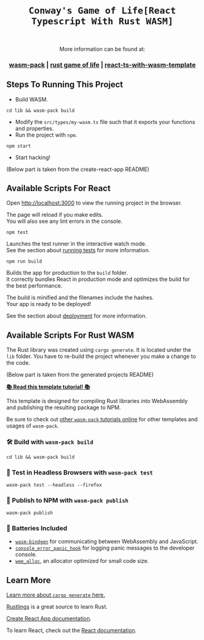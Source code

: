 <div align="center">

  <h1><code>Conway's Game of Life[React Typescript With Rust WASM]</code></h1>

<strong>


</strong>
<br/>

<p>
More information can be found at:
</p>

<h3>
<a href="https://github.com/rustwasm/wasm-pack">wasm-pack</a>
<span> | </span>
<a href="https://github.com/rustwasm/wasm_game_of_life">rust game of life</a>
<span> | </span>
<a href="https://github.com/Creskendoll/react-ts-with-wasm-template">react-ts-with-wasm-template</a>
</h3>
</div>


## Steps To Running This Project

- Build WASM.

```
cd lib && wasm-pack build
```

- Modify the `src/types/my-wasm.ts` file such that it exports your functions and properties.
- Run the project with `npm`.

```
npm start
```

- Start hacking!

(Below part is taken from the create-react-app README)

## Available Scripts For React

Open [http://localhost:3000](http://localhost:3000) to view the running project in the browser.

The page will reload if you make edits.<br />
You will also see any lint errors in the console.

```
npm test
```

Launches the test runner in the interactive watch mode.<br />
See the section about [running tests](https://facebook.github.io/create-react-app/docs/running-tests) for more information.

```
npm run build
```

Builds the app for production to the `build` folder.<br />
It correctly bundles React in production mode and optimizes the build for the best performance.

The build is minified and the filenames include the hashes.<br />
Your app is ready to be deployed!

See the section about [deployment](https://facebook.github.io/create-react-app/docs/deployment) for more information.

## Available Scripts For Rust WASM

The Rust library was created using `cargo generate`. It is located under the `lib` folder. You have to re-build the project whenever you make a change to the code.

(Below part is taken from the generated projects README)

[**📚 Read this template tutorial! 📚**][template-docs]

This template is designed for compiling Rust libraries into WebAssembly and
publishing the resulting package to NPM.

Be sure to check out [other `wasm-pack` tutorials online][tutorials] for other
templates and usages of `wasm-pack`.

[tutorials]: https://rustwasm.github.io/docs/wasm-pack/tutorials/index.html
[template-docs]: https://rustwasm.github.io/docs/wasm-pack/tutorials/npm-browser-packages/index.html

### 🛠️ Build with `wasm-pack build`

```
cd lib && wasm-pack build
```

### 🔬 Test in Headless Browsers with `wasm-pack test`

```
wasm-pack test --headless --firefox
```

### 🎁 Publish to NPM with `wasm-pack publish`

```
wasm-pack publish
```

### 🔋 Batteries Included

- [`wasm-bindgen`](https://github.com/rustwasm/wasm-bindgen) for communicating
  between WebAssembly and JavaScript.
- [`console_error_panic_hook`](https://github.com/rustwasm/console_error_panic_hook)
  for logging panic messages to the developer console.
- [`wee_alloc`](https://github.com/rustwasm/wee_alloc), an allocator optimized
  for small code size.

## Learn More

[Learn more about `cargo generate` here.](https://github.com/ashleygwilliams/cargo-generate)

[Rustlings](https://github.com/rust-lang/rustlings) is a great source to learn Rust.

[Create React App documentation](https://facebook.github.io/create-react-app/docs/getting-started).

To learn React, check out the [React documentation](https://reactjs.org/).
